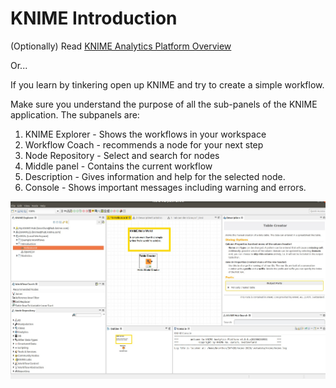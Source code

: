 # KNIME Introduction

(Optionally) Read [KNIME Analytics Platform Overview](https://www.knime.com/knime-introductory-course/chapter1)  

Or...  

If you learn by tinkering open up KNIME and try to create a simple workflow.  

Make sure you understand the purpose of all the sub-panels of the KNIME application.  The subpanels are:  

1.  KNIME Explorer - Shows the workflows in your workspace
2.  Workflow Coach - recommends a node for your next step
3.  Node Repository - Select and search for nodes  
4.  Middle panel - Contains the current workflow
5. Description - Gives information and help for the selected node. 
6.  Console - Shows important messages including warning and errors. 

<img src="KNIME.jpg" width="1500">  